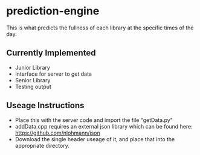 # prediction-engine
This is what predicts the fullness of each library at the specific times of the day.

## Currently Implemented
* Junior Library
* Interface for server to get data
* Senior Library
* Testing output

## Useage Instructions
* Place this with the server code and import the file "getData.py"
* addData.cpp requires an external json library which can be found here: https://github.com/nlohmann/json
* Download the single header useage of it, and place that into the appropriate directory.
